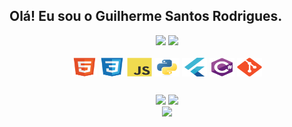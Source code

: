 <h2>Olá! Eu sou o Guilherme Santos Rodrigues.</h2>

<div align="center">
    <a href="https://github.com/Gui-Sr"></a>
    <img height="165em" src="https://github-readme-stats.vercel.app/api?username=Gui-Sr&show_icons=true&theme=algolia&include_all_commits=true&count_private=true" />
    <img height="165em" src="https://github-readme-stats.vercel.app/api/top-langs/?username=Gui-Sr&layout=compact&langs_count=16&theme=github_dark"/>
</div>

<div align="center"><br>
    <img align="center" alt="Gui-HTML" height="30" width="40" src="https://raw.githubusercontent.com/devicons/devicon/master/icons/html5/html5-original.svg">
    <img align="center" alt="Gui-CSS" height="30" width="40" src="https://raw.githubusercontent.com/devicons/devicon/master/icons/css3/css3-original.svg">
    <img align="center" alt="Gui-JS" height="30" width="40" src="https://raw.githubusercontent.com/devicons/devicon/master/icons/javascript/javascript-original.svg">
    <img align="center" alt="Gui-Python" height="30" width="40" src="https://raw.githubusercontent.com/devicons/devicon/master/icons/python/python-original.svg">
    <img align="center" alt="Gui-Flutter" height="30" width="40" src="https://raw.githubusercontent.com/devicons/devicon/master/icons/flutter/flutter-original.svg">
    <img align="center" alt="Gui-C#" height="30" width="40" src="https://raw.githubusercontent.com/devicons/devicon/master/icons/csharp/csharp-original.svg">
    <img align="center" alt="Gui-Git" height="30" width="40" src="https://raw.githubusercontent.com/devicons/devicon/master/icons/git/git-original.svg">
</div>

##

<div align="center">    
    <a href="https://www.linkedin.com/in/guilherme-santos-rodrigues-738a951a1/" target="_blank"><img src="https://img.shields.io/badge/LinkedIn-0077B5?style=for-the-badge&logo=linkedin&logoColor=white" target="_blank"></a>
    <a href="mailto:guilherme.sr2004@hotmail.com" target="_blank"><img src="https://img.shields.io/badge/Microsoft_Outlook-0078D4?style=for-the-badge&logo=microsoft-outlook&logoColor=white" target="_blank"></a>
</div>

<div align="center">
    <img src="https://github.com/Gui-Sr/Gui-Sr/blob/output/github-contribution-grid-snake.svg">
</div>
